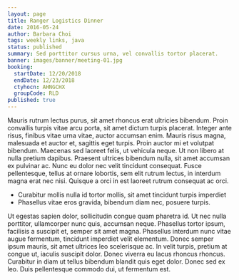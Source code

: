 ```yaml
---
layout: page
title: Ranger Logistics Dinner
date: 2016-05-24
author: Barbara Choi
tags: weekly links, java
status: published
summary: Sed porttitor cursus urna, vel convallis tortor placerat.
banner: images/banner/meeting-01.jpg
booking:
  startDate: 12/20/2018
  endDate: 12/23/2018
  ctyhocn: AHNGCHX
  groupCode: RLD
published: true
---
```

Mauris rutrum lectus purus, sit amet rhoncus erat ultricies bibendum. Proin convallis turpis vitae arcu porta, sit amet dictum turpis placerat. Integer ante risus, finibus vitae urna vitae, auctor accumsan enim. Mauris risus magna, malesuada et auctor et, sagittis eget turpis. Proin auctor mi et volutpat bibendum. Maecenas sed laoreet felis, ut vehicula neque. Ut non libero at nulla pretium dapibus. Praesent ultrices bibendum nulla, sit amet accumsan ex pulvinar ac. Nunc eu dolor nec velit tincidunt consequat. Fusce pellentesque, tellus at ornare lobortis, sem elit rutrum lectus, in interdum magna erat nec nisi. Quisque a orci in est laoreet rutrum consequat ac orci.

* Curabitur mollis nulla id tortor mollis, sit amet tincidunt turpis imperdiet
* Phasellus vitae eros gravida, bibendum diam nec, posuere turpis.

Ut egestas sapien dolor, sollicitudin congue quam pharetra id. Ut nec nulla porttitor, ullamcorper nunc quis, accumsan neque. Phasellus tortor ipsum, facilisis a suscipit et, semper sit amet magna. Phasellus interdum nunc vitae augue fermentum, tincidunt imperdiet velit elementum. Donec semper ipsum mauris, sit amet ultrices leo scelerisque ac. In velit turpis, pretium at congue ut, iaculis suscipit dolor. Donec viverra eu lacus rhoncus rhoncus. Curabitur in diam ut tellus bibendum blandit quis eget dolor. Donec sed ex leo. Duis pellentesque commodo dui, ut fermentum est.
